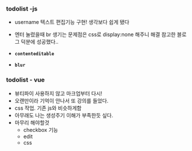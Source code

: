 ### todolist -js
- username 텍스트 편집기능 구현! 생각보다 쉽게 됐다
- 엔터 눌렸을때 br 생기는 문제점은 css로 display:none 해주니 해결 참고한 블로그 덕분에 성공했다..

- **```contenteditable```**
- **```blur```**

### todolist - vue
- 뷰티파이 사용하지 않고 마크업부터 다시!
- 오랜만이라 기억이 안나서 또 강의를 들었다. 
- css 작업. 기존 js와 비슷하게함
- 아무래도 나는 생성주기 이해가 부족한듯 싶다.
- 마무리 해야할것
	- checkbox 기능
	- edit
	- css
